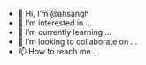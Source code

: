 - 👋 Hi, I’m @ahsangh
- 👀 I’m interested in ...
- 🌱 I’m currently learning ...
- 💞️ I’m looking to collaborate on ...
- 📫 How to reach me ...

<!---
ahsangh/ahsangh is a ✨ special ✨ repository because its `README.md` (this file) appears on your GitHub profile.
You can click the Preview link to take a look at your changes.
--->
